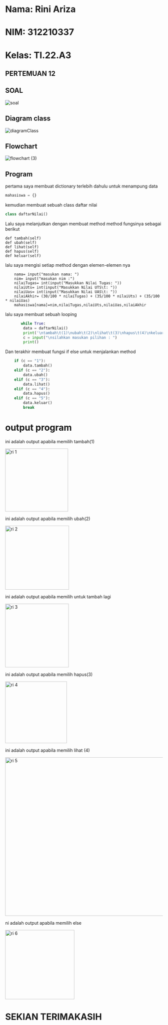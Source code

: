 # Nama: Rini Ariza
# NIM: 312210337
# Kelas: TI.22.A3

## PERTEMUAN 12
## SOAL

![soal](https://user-images.githubusercontent.com/115542704/206460646-4c089e2d-9d9c-427b-a326-d43c633e78d6.png)

## Diagram class

![diagramClass](https://user-images.githubusercontent.com/115542704/206462308-ab57022f-da40-422a-9e52-1c59252d2123.png)

## Flowchart

![flowchart (3)](https://user-images.githubusercontent.com/115542704/206462353-41fd2d95-2329-4f92-9403-e679c5bc1784.png)

## Program

pertama saya membuat dictionary terlebih dahulu untuk menampung data
```python
mahasiswa = {}
```

kemudian membuat sebuah class daftar nilai
```python
class daftarNilai()
```

Lalu saya melanjutkan dengan membuat method method fungsinya sebagai berikut
```
def tambah(self)
def ubah(self)
def lihat(self)
def hapus(self)
def keluar(self)
```

lalu saya mengisi setiap method dengan elemen-elemen nya

        nama= input("masukan nama: ")
        nim= input("masukan nim :")                                         
        nilaiTugas= int(input("Masukkan Nilai Tugas: "))
        nilaiUts= int(input("Masukkan Nilai UTS\t: "))            
        nilaiUas= int(input("Masukkan Nilai UAS\t: "))             
        nilaiAkhir= (30/100 * nilaiTugas) + (35/100 * nilaiUts) + (35/100 * nilaiUas)
        mahasiswa[nama]=nim,nilaiTugas,nilaiUts,nilaiUas,nilaiAkhir

lalu saya membuat sebuah looping
```python
       while True:
        data = daftarNilai()
        print('\ntambah\t(1)\nubah\t(2)\nlihat\t(3)\nhapus\t(4)\nkeluar\t(5)')
        c = input("\nsilahkan masukan pilihan : ")
        print()
```

Dan terakhir membuat fungsi if else untuk menjalankan method
```python
    if (c == "1"):
        data.tambah()
    elif (c == "2"):
        data.ubah()
    elif (c == "3"):
        data.lihat()
    elif (c == "4"):
        data.hapus()
    elif (c == "5"):
        data.keluar()
        break    
```

# output program

ini adalah output apabila memilih tambah(1)

<img width="201" alt="ri 1" src="https://user-images.githubusercontent.com/115542704/206483140-39549453-0508-4cce-bbb3-d7f73d897270.png">

ini adalah output apabila memilih ubah(2)

<img width="204" alt="ri 2" src="https://user-images.githubusercontent.com/115542704/206483199-e31314e6-d2ba-4110-9666-f82ce5f923c3.png">

ini adalah output apabila memilih untuk tambah lagi

<img width="203" alt="ri 3" src="https://user-images.githubusercontent.com/115542704/206483359-405e5d49-55bc-4332-a71b-0d0d3dc5cd1a.png">

ini adalah output apabila memilih hapus(3)

<img width="197" alt="ri 4" src="https://user-images.githubusercontent.com/115542704/206483433-e252c767-a030-45ed-9ce5-18db0ecc43d7.png">

ini adalah output apabila memilih lihat (4)

<img width="506" alt="ri 5" src="https://user-images.githubusercontent.com/115542704/206483485-44b5bb66-ffc6-4748-9f13-540e6a868a07.png">

ni adalah output apabila memilih else

<img width="221" alt="ri 6" src="https://user-images.githubusercontent.com/115542704/206483557-8eb6066b-c456-4244-b1e3-b9154bfb2302.png">

# SEKIAN TERIMAKASIH

